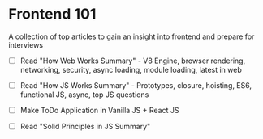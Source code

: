 # Frontend 101
A collection of top articles to gain an insight into frontend and prepare for interviews 

- [ ] Read "How Web Works Summary" - V8 Engine, browser rendering, networking, security, async loading, module loading, latest in web
- [ ] Read "How JS Works Summary" - Prototypes, closure, hoisting, ES6, functional JS, async, top JS questions
- [ ] Make ToDo Application in Vanilla JS + React JS
- [ ] Read "Solid Principles in JS Summary"
 
